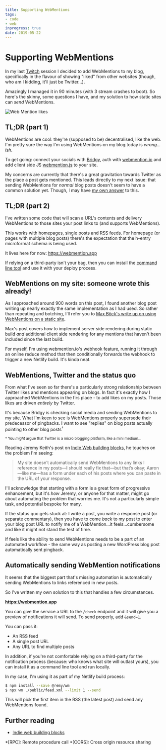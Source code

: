 ```yaml
---
title: Supporting WebMentions
tags:
- code
- web
inprogress: true
date: 2019-05-22
---
```


# Supporting WebMentions

In my last [Twitch](https://www.twitch.tv/remysharp) session I decided to add WebMentions to my blog, specifically in the flavour of showing "liked" from other websites (though, who am I kidding, it'll just be Twitter…).

Amazingly I managed it in 90 minutes (with 3 stream crashes to boot). So here's the skinny, some questions I have, and my solution to how static sites can _send_ WebMentions.

![Web Mention likes](/images/web-mentions-likes.png)

<!--more-->

## TL;DR (part 1)

WebMentions are cool: they're (supposed to be) decentralised, like the web. I'm pretty sure the way I'm using WebMentions on my blog today is _wrong…ish_.

To get going: connect your socials with [Bridgy](https://brid.gy/), auth with [webmention.io](https://webmention.io) and add client side JS [webmention.js](https://github.com/resonance-cascade/webmention.js) to your site.

My concerns are currently that there's a great gravitation towards Twitter as the place a post gets mentioned. This leads directly to my next issue: that sending WebMentions for _normal_ blog posts doesn't seem to have a common solution yet. Though, I may have [my own answer](#) to this.

## TL;DR (part 2)

I've written some code that will scan a URL's contents and delivery WebMentions to those sites your post links to (and supports WebMentions).

This works with homepages, single posts and RSS feeds. For homepage (or pages with multiple blog posts) there's the expectation that the h-entry microformat schema is being used.

It lives here for now: https://webmention.app

If relying on a third-party isn't your bag, then you can install the [command line tool](https://github.com/remy/wm) and use it with your deploy process.

## WebMentions on my site: someone wrote this already!

As I approached around 900 words on this post, I found another blog post writing up nearly exactly the same implementation as I had used. So rather than repeating and botching, I'll refer you to [Max Böck's write up on using WebMentions on a static site](https://mxb.dev/blog/using-WebMentions-on-static-sites/).

Max's post covers how to implement server side rendering during static build _and_ additional client side rendering for any mentions that haven't been included since the last build.

For myself, I'm using webmention.io's webhook feature, running it through an online reduce method that then conditionally forwards the webhook to trigger a new Netlify build. It's kinda neat.

## WebMentions, Twitter and the status quo

From what I've seen so far there's a particularly strong relationship between Twitter likes and mentions appearing on blogs. In fact it's exactly how I approached WebMentions in the firs place - to add likes on my posts. Those likes are driven _entirely_ by Twitter.

It's because Bridgy is checking social media and sending WebMentions to my site. What I'm keen to see is WebMentions properly supersede their predecessor of pingbacks. I want to see "replies" on blog posts actually pointing to other blog posts<sup>&dagger;</sup>

<small>&dagger; You _might_ argue that Twitter is a micro blogging platform, like a mini medium…</small>

Reading Jeremy Keith's post on [Indie Web building blocks](https://adactio.com/journal/7698), he touches on the problem I'm seeing:

> My site doesn’t automatically send WebMentions to any links I reference in my posts—I should really fix that—but that’s okay; Aaron—like me—has a form under each of his posts where you can paste in the URL of your response.

I'll acknowledge that starting with a form is a great form of progressive enhancement, but it's _how_ Jeremy, or anyone for that matter, might go about automating the problem that worries me. It's not a particularly simple task, and potential bespoke for many.

If the status quo gets stuck at: I write a post, you write a response post (or separate commentary), then you have to come _back_ to my post to enter your blog post URL to notify me of a WebMention…it feels…cumbersome and like it might not stand the test of time.

If feels like the ability to send WebMentions needs to be a part of an automated workflow - the same way as posting a new WordPress blog post automatically sent pingback.

## Automatically sending WebMention notifications

It seems that the biggest part that's missing automation is automatically sending WebMentions to links referenced in new posts.

So I've written my own solution to this that handles a few circumstances.

**https://webmention.app**

You can give the service a URL to the `/check` endpoint and it will give you a preview of notifications it will send. To send properly, add `&send=1`.

You can pass it:

- An RSS feed
- A single post URL
- Any URL to find multiple posts

In addition, if you're not comfortable relying on a third-party for the notification process (because: who knows what site will outlast yours), you can install it as a command line tool and run locally.

In my case, I'm using it as part of my Netlify build process:

```bash
$ npm install --save @remy/wm
$ npx wm ./public/feed.xml --limit 1 --send
```

This will pick the first item in the RSS (the latest post) and send any WebMentions found.

## Further reading

- [Indie web building blocks](https://adactio.com/journal/7698)

*[RPC]: Remote procedure call
*[CORS]: Cross origin resource sharing

